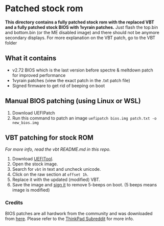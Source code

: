 # Patched stock rom
**This directory contains a fully patched stock rom with the replaced VBT and a fully patched stock BIOS with 1vyrain patches.**
Just flash the top.bin and bottom.bin (or the ME disabled image) and there should not be anymore secondary displays.
For more explanation on the VBT patch, go to the VBT folder

## What it contains
* v2.72 BIOS which is the last version before spectre & meltdown patch for improved performance
* 1vyrain patches (view the exact patch in the .txt patch file)
* Signed firmware to get rid of beeping on boot

## Manual BIOS patching (using Linux or WSL)
1. Download UEFIPatch
1. Run this command to patch an image `uefipatch bios.img patch.txt -o new_bios.img`

## VBT patching for stock ROM
*For more info, read the vbt README.md in this repo.*
1. Download [UEFITool](https://github.com/LongSoft/UEFITool).
1. Open the stock image.
1. Search for `vbt` in text and uncheck unicode.
1. Click on the raw section at `offset 1h`. 
1. Replace it with the updated (modified) VBT.
1. Save the image and [sign it](https://github.com/thrimbor/thinkpad-uefi-sign) to remove 5-beeps on boot. (5 beeps means image is modified)

### Credits
BIOS patches are all hardwork from the community and was downloaded from [here](http://paranoid.anal-slavery.com/biosmods.html). Please refer to the [ThinkPad Subreddit](https://www.reddit.com/r/thinkpad) for more info.
